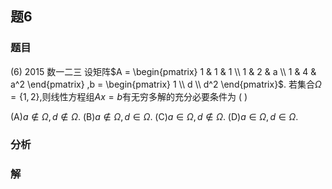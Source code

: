 ## 题6
### 题目
(6) 2015 数一二三 
设矩阵$A = \begin{pmatrix} 1 & 1 & 1 \\  1 & 2 & a \\  1 & 4 & a^2 \end{pmatrix} ,b = \begin{pmatrix} 1 \\  d \\  d^2 \end{pmatrix}$. 若集合$\Omega  = \{ 1,2\}$,则线性方程组$Ax = b$有无穷多解的充分必要条件为 (   )

(A)$a \notin  \Omega , d \notin  \Omega$. (B)$a \notin  \Omega , d \in  \Omega$.
(C)$a \in  \Omega , d \notin  \Omega$. (D)$a \in  \Omega , d \in  \Omega$.
### 分析

### 解